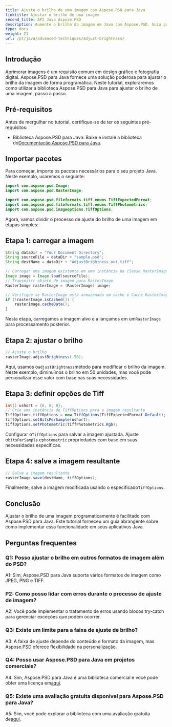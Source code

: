 ```yaml
---
title: Ajuste o brilho de uma imagem com Aspose.PSD para Java
linktitle: Ajustar o brilho de uma imagem
second_title: API Java Aspose.PSD
description: Aumente o brilho da imagem em Java com Aspose.PSD. Guia passo a passo para ajustar o brilho da imagem de forma programática.
type: docs
weight: 21
url: /pt/java/advanced-techniques/adjust-brightness/
---
```

## Introdução

Aprimorar imagens é um requisito comum em design gráfico e fotografia digital. Aspose.PSD para Java fornece uma solução poderosa para ajustar o brilho da imagem de forma programática. Neste tutorial, exploraremos como utilizar a biblioteca Aspose.PSD para Java para ajustar o brilho de uma imagem, passo a passo.

## Pré-requisitos

Antes de mergulhar no tutorial, certifique-se de ter os seguintes pré-requisitos:

-  Biblioteca Aspose.PSD para Java: Baixe e instale a biblioteca do[Documentação Aspose.PSD para Java](https://reference.aspose.com/psd/java/).

## Importar pacotes

Para começar, importe os pacotes necessários para o seu projeto Java. Neste exemplo, usaremos o seguinte:

```java
import com.aspose.psd.Image;
import com.aspose.psd.RasterImage;

import com.aspose.psd.fileformats.tiff.enums.TiffExpectedFormat;
import com.aspose.psd.fileformats.tiff.enums.TiffPhotometrics;
import com.aspose.psd.imageoptions.TiffOptions;
```

Agora, vamos dividir o processo de ajuste do brilho de uma imagem em etapas simples:

## Etapa 1: carregar a imagem

```java
String dataDir = "Your Document Directory";
String sourceFile = dataDir + "sample.psd";
String destName = dataDir + "AdjustBrightness_out.tiff";

// Carregar uma imagem existente em uma instância da classe RasterImage
Image image = Image.load(sourceFile);
// Transmitir objeto de imagem para RasterImage
RasterImage rasterImage = (RasterImage) image;

// Verifique se RasterImage está armazenado em cache e Cache RasterImage para melhor desempenho
if (!rasterImage.isCached()) {
    rasterImage.cacheData();
}
```

 Nesta etapa, carregamos a imagem alvo e a lançamos em um`RasterImage` para processamento posterior.

## Etapa 2: ajustar o brilho

```java
// Ajuste o brilho
rasterImage.adjustBrightness(-50);
```

 Aqui, usamos o`adjustBrightness`método para modificar o brilho da imagem. Neste exemplo, diminuímos o brilho em 50 unidades, mas você pode personalizar esse valor com base nas suas necessidades.

## Etapa 3: definir opções de Tiff

```java
int[] ushort = {8, 8, 8};
// Crie uma instância de TiffOptions para a imagem resultante
TiffOptions tiffOptions = new TiffOptions(TiffExpectedFormat.Default);
tiffOptions.setBitsPerSample(ushort);
tiffOptions.setPhotometric(TiffPhotometrics.Rgb);
```

 Configurar o`TiffOptions` para salvar a imagem ajustada. Ajuste o`bitsPerSample` e`photometric` propriedades com base em suas necessidades específicas.

## Etapa 4: salve a imagem resultante

```java
// Salve a imagem resultante
rasterImage.save(destName, tiffOptions);
```

 Finalmente, salve a imagem modificada usando o especificado`TiffOptions`.

## Conclusão

Ajustar o brilho de uma imagem programaticamente é facilitado com Aspose.PSD para Java. Este tutorial forneceu um guia abrangente sobre como implementar essa funcionalidade em seus aplicativos Java.

## Perguntas frequentes

### Q1: Posso ajustar o brilho em outros formatos de imagem além do PSD?

A1: Sim, Aspose.PSD para Java suporta vários formatos de imagem como JPEG, PNG e TIFF.

### P2: Como posso lidar com erros durante o processo de ajuste de imagem?

A2: Você pode implementar o tratamento de erros usando blocos try-catch para gerenciar exceções que podem ocorrer.

### Q3: Existe um limite para a faixa de ajuste de brilho?

A3: A faixa de ajuste depende do conteúdo e formato da imagem, mas Aspose.PSD oferece flexibilidade na personalização.

### Q4: Posso usar Aspose.PSD para Java em projetos comerciais?

 A4: Sim, Aspose.PSD para Java é uma biblioteca comercial e você pode obter uma licença em[aqui](https://purchase.aspose.com/buy).

### Q5: Existe uma avaliação gratuita disponível para Aspose.PSD para Java?

 A5: Sim, você pode explorar a biblioteca com uma avaliação gratuita de[aqui](https://releases.aspose.com/).